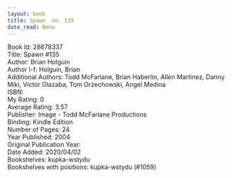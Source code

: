 ```yaml
---
layout: book
title: Spawn  no. 135
date_read: None
---
```


Book Id: 28678337<br />
Title: Spawn #135<br />
Author: Brian Holguin<br />
Author l-f: Holguin, Brian<br />
Additional Authors: Todd McFarlane, Brian Haberlin, Allen Martinez, Danny Miki, Victor Olazaba, Tom Orzechowski, Angel  Medina<br />
ISBN: <br />
My Rating: 0<br />
Average Rating: 3.57<br />
Publisher: Image - Todd McFarlane Productions<br />
Binding: Kindle Edition<br />
Number of Pages: 24<br />
Year Published: 2004<br />
Original Publication Year: <br />
Date Added: 2020/04/02<br />
Bookshelves: kupka-wstydu<br />
Bookshelves with positions: kupka-wstydu (#1059)<br />

